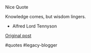 <!--
date: '2006-02-10'
published: true
slug: 2006-02-nice-quote-knowledge-comes-but-wisdom
time_to_read: 5
title: ''
-->

Nice Quote  

Knowledge comes, but wisdom lingers.

- Alfred Lord Tennyson

[Original post](https://ysfk.blogspot.com/2006/02/nice-quote-knowledge-comes-but-wisdom.html)

#quotes #legacy-blogger 